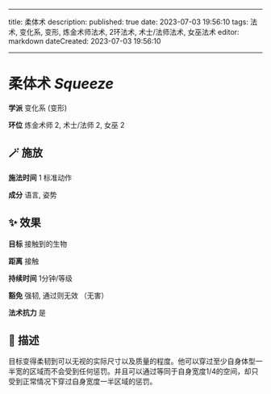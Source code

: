 
---
title: 柔体术
description: 
published: true
date: 2023-07-03 19:56:10
tags: 法术, 变化系, 变形, 炼金术师法术, 2环法术, 术士/法师法术, 女巫法术
editor: markdown
dateCreated: 2023-07-03 19:56:10

---

# **柔体术** *Squeeze*

**学派** 变化系 (变形) 

**环位** 炼金术师 2, 术士/法师 2, 女巫 2

## 🪄 施放

**施法时间** 1 标准动作

**成分** 语言, 姿势

## ✨ 效果 

**目标** 接触到的生物 

**距离** 接触  

**持续时间** 1分钟/等级 

**豁免** 强韧, 通过则无效 （无害）

**法术抗力** 是

## 📖 描述

目标变得柔韧到可以无视的实际尺寸以及质量的程度。他可以穿过至少自身体型一半宽的区域而不会受到任何惩罚。并且可以通过等同于自身宽度1/4的空间，却只受到正常情况下穿过自身宽度一半区域的惩罚。
    
